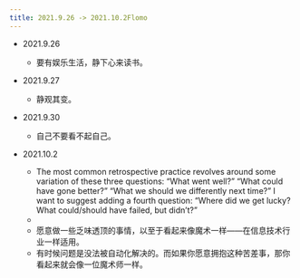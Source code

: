 ```yaml
---
title: 2021.9.26 -> 2021.10.2Flomo
---
```


- 2021.9.26
    - 要有娱乐生活，静下心来读书。

- 2021.9.27
    - 静观其变。

- 2021.9.30
    - 自己不要看不起自己。

- 2021.10.2
    - The most common retrospective practice revolves around some variation of these three questions:
“What went well?” 
“What could have gone better?”
“What we should we differently next time?” 
I want to suggest adding a fourth question:
“Where did we get lucky? What could/should have failed, but didn’t?” 
    -
    - 愿意做一些乏味透顶的事情，以至于看起来像魔术一样——在信息技术行业一样适用。
    - 有时候问题是没法被自动化解决的。而如果你愿意拥抱这种苦差事，那你看起来就会像一位魔术师一样。